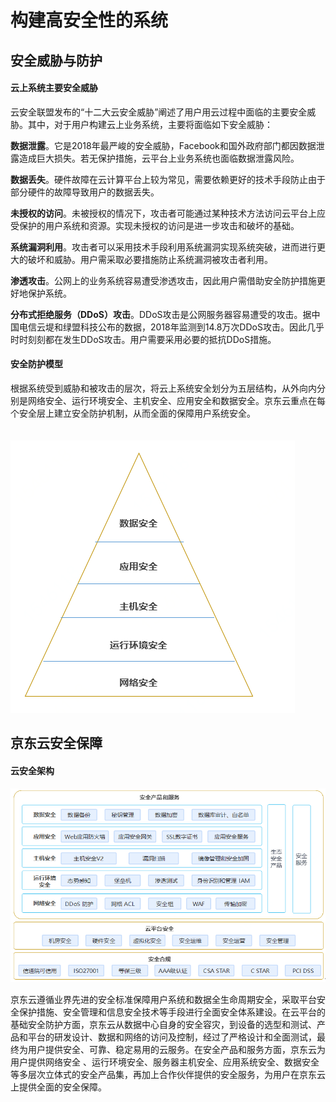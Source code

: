 #  构建高安全性的系统


## 安全威胁与防护

#### 云上系统主要安全威胁

云安全联盟发布的“十二大云安全威胁”阐述了用户用云过程中面临的主要安全威胁。其中，对于用户构建云上业务系统，主要将面临如下安全威胁：

**数据泄露**。它是2018年最严峻的安全威胁，Facebook和国外政府部门都因数据泄露造成巨大损失。若无保护措施，云平台上业务系统也面临数据泄露风险。

**数据丢失**。硬件故障在云计算平台上较为常见，需要依赖更好的技术手段防止由于部分硬件的故障导致用户的数据丢失。

**未授权的访问**。未被授权的情况下，攻击者可能通过某种技术方法访问云平台上应受保护的用户系统和资源。实现未授权的访问是进一步攻击和破坏的基础。

**系统漏洞利用**。攻击者可以采用技术手段利用系统漏洞实现系统突破，进而进行更大的破坏和威胁。用户需采取必要措施防止系统漏洞被攻击者利用。

**渗透攻击**。公网上的业务系统容易遭受渗透攻击，因此用户需借助安全防护措施更好地保护系统。

**分布式拒绝服务（DDoS）攻击**。DDoS攻击是公网服务器容易遭受的攻击。据中国电信云堤和绿盟科技公布的数据，2018年监测到14.8万次DDoS攻击。因此几乎时时刻刻都在发生DDoS攻击。用户需要采用必要的抵抗DDoS措施。

#### 安全防护模型                                                    

根据系统受到威胁和被攻击的层次，将云上系统安全划分为五层结构，从外向内分别是网络安全、运行环境安全、主机安全、应用安全和数据安全。京东云重点在每个安全层上建立安全防护机制，从而全面的保障用户系统安全。

 　　　　　　　　　　　　　![安全-1-安全防护模型](../../../../image/whitepaper/安全-1-安全防护模型.png)

## 京东云安全保障

#### 云安全架构

   ![安全-2](../../../../image/whitepaper/安全-2.png)

京东云遵循业界先进的安全标准保障用户系统和数据全生命周期安全，采取平台安全保护措施、安全管理和信息安全技术等手段进行全面安全体系建设。在云平台的基础安全防护方面，京东云从数据中心自身的安全容灾，到设备的选型和测试、产品和平台的研发设计、数据和网络的访问及控制，经过了严格设计和全面测试，最终为用户提供安全、可靠、稳定易用的云服务。在安全产品和服务方面，京东云为用户提供网络安全 、运行环境安全、服务器主机安全、应用系统安全、数据安全等多层次立体式的安全产品集，再加上合作伙伴提供的安全服务，为用户在京东云上提供全面的安全保障。
